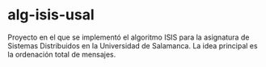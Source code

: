 # alg-isis-usal

Proyecto en el que se implementó el algoritmo ISIS para la asignatura de Sistemas Distribuidos en la Universidad de Salamanca.
La idea principal es la ordenación total de mensajes.
